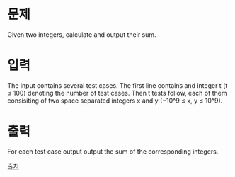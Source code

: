 # 문제

Given two integers, calculate and output their sum.

# 입력

The input contains several test cases. The first line contains and integer t (t ≤ 100) denoting the number of test cases. Then t tests follow, each of them consisiting of two space separated integers x and y (−10^9 ≤ x, y ≤ 10^9).

# 출력

For each test case output output the sum of the corresponding integers.

[출처](https://www.acmicpc.net/problem/7891)
